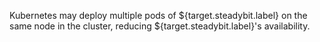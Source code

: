 Kubernetes may deploy multiple pods of ${target.steadybit.label} on the same node in the cluster, reducing ${target.steadybit.label}&apos;s availability.
